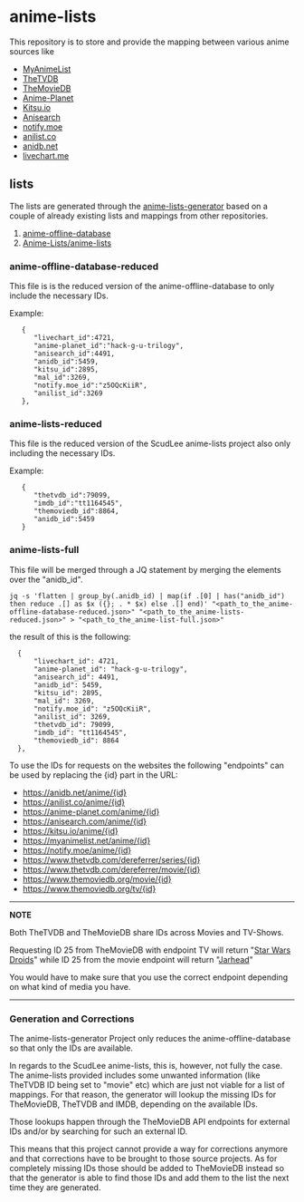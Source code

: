 # anime-lists

This repository is to store and provide the mapping between various anime sources like

* [MyAnimeList](https://myanimelist.net/)
* [TheTVDB](https://thetvdb.com/)
* [TheMovieDB](https://www.themoviedb.org/)
* [Anime-Planet](https://www.anime-planet.com/)
* [Kitsu.io](https://kitsu.io/)
* [Anisearch](https://www.anisearch.com/)
* [notify.moe](https://notify.moe/)
* [anilist.co](https://anilist.co/)
* [anidb.net](https://anidb.net/)
* [livechart.me](https://www.livechart.me/)

## lists

The lists are generated through the [anime-lists-generator](https://github.com/Fribb/anime-lists-generator) based on a couple of already existing lists and mappings from other repositories.

1. [anime-offline-database](https://github.com/manami-project/anime-offline-database/)
2. [Anime-Lists/anime-lists](https://github.com/Anime-Lists/anime-lists/)

### anime-offline-database-reduced

This file is is the reduced version of the anime-offline-database to only include the necessary IDs.

Example:

```
   {
      "livechart_id":4721,
      "anime-planet_id":"hack-g-u-trilogy",
      "anisearch_id":4491,
      "anidb_id":5459,
      "kitsu_id":2895,
      "mal_id":3269,
      "notify.moe_id":"z5OQcKiiR",
      "anilist_id":3269
   },
```

### anime-lists-reduced

This file is the reduced version of the ScudLee anime-lists project also only including the necessary IDs.

Example:

```
   {
      "thetvdb_id":79099,
      "imdb_id":"tt1164545",
      "themoviedb_id":8864,
      "anidb_id":5459
   }
```

### anime-lists-full

This file will be merged through a JQ statement by merging the elements over the "anidb_id".

```
jq -s 'flatten | group_by(.anidb_id) | map(if .[0] | has("anidb_id") then reduce .[] as $x ({}; . * $x) else .[] end)' "<path_to_the_anime-offline-database-reduced.json>" "<path_to_the_anime-lists-reduced.json>" > "<path_to_the_anime-list-full.json>"
```

the result of this is the following:

```
  {
      "livechart_id": 4721,
      "anime-planet_id": "hack-g-u-trilogy",
      "anisearch_id": 4491,
      "anidb_id": 5459,
      "kitsu_id": 2895,
      "mal_id": 3269,
      "notify.moe_id": "z5OQcKiiR",
      "anilist_id": 3269,
      "thetvdb_id": 79099,
      "imdb_id": "tt1164545",
      "themoviedb_id": 8864
  },
```

To use the IDs for requests on the websites the following "endpoints" can be used by replacing the {id} part in the URL:

* https://anidb.net/anime/{id}
* https://anilist.co/anime/{id}
* https://anime-planet.com/anime/{id}
* https://anisearch.com/anime/{id}
* https://kitsu.io/anime/{id}
* https://myanimelist.net/anime/{id}
* https://notify.moe/anime/{id}
* https://www.thetvdb.com/dereferrer/series/{id}
* https://www.thetvdb.com/dereferrer/movie/{id}
* https://www.themoviedb.org/movie/{id}
* https://www.themoviedb.org/tv/{id}

---
**NOTE**

Both TheTVDB and TheMovieDB share IDs across Movies and TV-Shows.

Requesting ID 25 from TheMovieDB with endpoint TV will return "[Star Wars Droids](https://www.themoviedb.org/tv/25)"
while ID 25 from the movie endpoint will return "[Jarhead](https://www.themoviedb.org/movie/25-jarhead)"

You would have to make sure that you use the correct endpoint depending on what kind of media you have.

---

### Generation and Corrections

The anime-lists-generator Project only reduces the anime-offline-database so that only the IDs are available.

In regards to the ScudLee anime-lists, this is, however, not fully the case.
The anime-lists provided includes some unwanted information (like TheTVDB ID being set to "movie" etc) which are just not viable for a list of mappings.
For that reason, the generator will lookup the missing IDs for TheMovieDB, TheTVDB and IMDB, depending on the available IDs.

Those lookups happen through the TheMovieDB API endpoints for external IDs and/or by searching for such an external ID.

This means that this project cannot provide a way for corrections anymore and that corrections have to be brought to those source projects.
As for completely missing IDs those should be added to TheMovieDB instead so that the generator is able to find those IDs and add them to the list the next time they are generated.